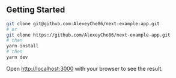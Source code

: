 ## Getting Started

```bash
git clone git@github.com:AlexeyChe86/next-example-app.git
# or
git clone https://github.com/AlexeyChe86/next-example-app.git
# then
yarn install
# then
yarn dev
```

Open [http://localhost:3000](http://localhost:3000) with your browser to see the result.
